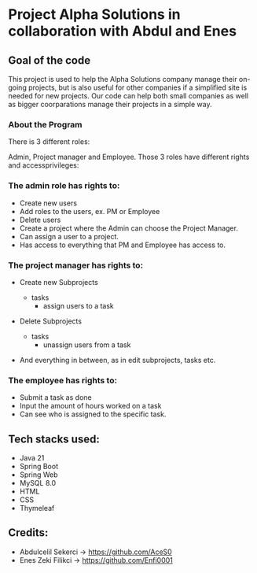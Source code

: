 # Project Alpha Solutions in collaboration with Abdul and Enes

## Goal of the code
This project is used to help the Alpha Solutions company manage their on-going projects, but is also useful for other companies if a simplified site is needed for new projects. Our code can help both small companies as well as bigger coorparations manage their projects in a simple way.

### About the Program
There is 3 different roles:

Admin, Project manager and Employee. Those 3 roles have different rights and accessprivileges:

### The admin role has rights to:
- Create new users
- Add roles to the users, ex. PM or Employee
- Delete users
- Create a project where the Admin can choose the Project Manager.
- Can assign a user to a project.
- Has access to everything that PM and Employee has access to.

### The project manager has rights to:
- Create new Subprojects
  - tasks
    - assign users to a task
- Delete Subprojects
  - tasks
    - unassign users from a task
   
- And everything in between, as in edit subprojects, tasks etc.  

### The employee has rights to:
- Submit a task as done
- Input the amount of hours worked on a task
- Can see who is assigned to the specific task.

## Tech stacks used:
- Java 21
- Spring Boot
- Spring Web
- MySQL 8.0
- HTML
- CSS
- Thymeleaf


## Credits:

- Abdulcelil Sekerci -> https://github.com/AceS0
- Enes Zeki Filikci -> https://github.com/Enfi0001
